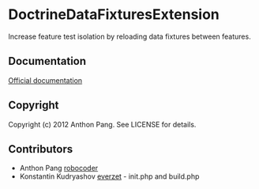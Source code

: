 # DoctrineDataFixturesExtension

Increase feature test isolation by reloading data fixtures between features.

## Documentation

[Official documentation](http://extensions.behat.org/jira/index.html)

## Copyright

Copyright (c) 2012 Anthon Pang. See LICENSE for details.

## Contributors

* Anthon Pang [robocoder](http://github.com/robocoder)
* Konstantin Kudryashov [everzet](http://github.com/everzet) - init.php and build.php
